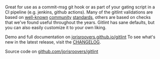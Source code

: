 Great for use as a commit-msg git hook or as part of your gating script in a CI pipeline (e.g. jenkins, github actions).
Many of the gitlint validations are based on [well-known](http://tbaggery.com/2008/04/19/a-note-about-git-commit-messages.html)
[community](https://addamhardy.com/2013-06-05-good-commit-messages-and-enforcing-them-with-git-hooks)
[standards](http://chris.beams.io/posts/git-commit/), others are based on checks that
we've found useful throughout the years. Gitlint has sane defaults, but you can also easily customize it to your
own liking.

Demo and full documentation on [jorisroovers.github.io/gitlint](https://jorisroovers.github.io/gitlint)
To see what's new in the latest release, visit the
[CHANGELOG](https://github.com/jorisroovers/gitlint/blob/main/CHANGELOG.md).

Source code on [github.com/jorisroovers/gitlint](https://github.com/jorisroovers/gitlint)